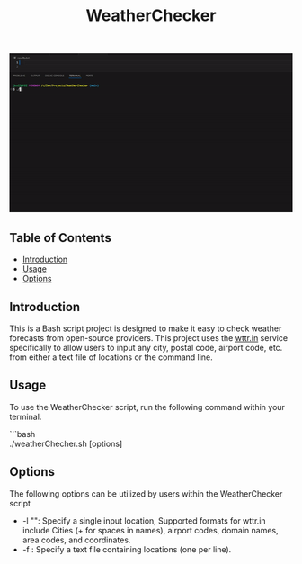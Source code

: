 <h1 align="center"> WeatherChecker </h1> <br>
<p align="center">
    <img alt=WeatherChecker title="WeatherChecker" src="Images/WeatherCheckerGif.gif">
</p>

## Table of Contents

- [Introduction](#introduction)
- [Usage](#usage)
- [Options](#Options)

## Introduction

This is a Bash script project is designed to make it easy to check weather forecasts from open-source providers. This project uses the <a href="https://https://wttr.in">wttr.in</a> service specifically to allow users to input any city, postal code, airport code, etc. from either a text file of locations or the command line. 

## Usage

To use the WeatherChecker script, run the following command within your terminal.

<p>```bash <br>
./weatherChecher.sh [options]
</p>

## Options

The following options can be utilized by users within the WeatherChecker script

* -l "<location>": Specify a single input location, Supported formats for wttr.in include Cities (+ for spaces in names), airport codes, domain names, area codes, and coordinates.
* -f <file>: Specify a text file containing locations (one per line).